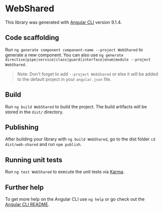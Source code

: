 # WebShared

This library was generated with [Angular CLI](https://github.com/angular/angular-cli) version 9.1.4.

## Code scaffolding

Run `ng generate component component-name --project WebShared` to generate a new component. You can also use `ng generate directive|pipe|service|class|guard|interface|enum|module --project WebShared`.
> Note: Don't forget to add `--project WebShared` or else it will be added to the default project in your `angular.json` file. 

## Build

Run `ng build WebShared` to build the project. The build artifacts will be stored in the `dist/` directory.

## Publishing

After building your library with `ng build WebShared`, go to the dist folder `cd dist/web-shared` and run `npm publish`.

## Running unit tests

Run `ng test WebShared` to execute the unit tests via [Karma](https://karma-runner.github.io).

## Further help

To get more help on the Angular CLI use `ng help` or go check out the [Angular CLI README](https://github.com/angular/angular-cli/blob/master/README.md).

